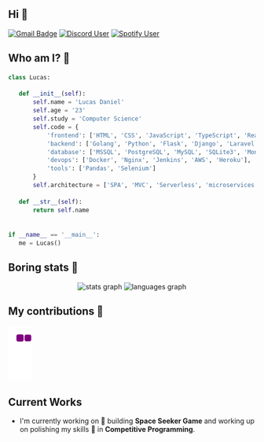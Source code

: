 ## Hi 👋

[![Gmail Badge](https://img.shields.io/static/v1?message=lucasdanielbarradas@gmail.com&logo=gmail&labelColor=C14438&color=C14438&logoColor=white&label=%20)](mailto:lucasdanielbarradas@gmail.com)
[![Discord User](https://img.shields.io/static/v1?message=rukasu%237777&logo=discord&labelColor=2C2F33&color=2C2F33&logoColor=white&label=%20)](https://discord.com/users/313482787149840394)
[![Spotify User](https://img.shields.io/static/v1?message=Lucas&logo=spotify&labelColor=1ed760&color=1ed760&logoColor=white&label=%20)](https://open.spotify.com/user/p2bq4wehhufkz6vhsp7d6jpzk?si=0yErVtAjRA-LI-r6O1Hj8A)

## Who am I? 🤔

```python
class Lucas:

   def __init__(self):
       self.name = 'Lucas Daniel'
       self.age = '23'
       self.study = 'Computer Science'
       self.code = {
           'frontend': ['HTML', 'CSS', 'JavaScript', 'TypeScript', 'ReactJS', 'VueJS', 'Styled-Components', 'SASS'],
           'backend': ['Golang', 'Python', 'Flask', 'Django', 'Laravel', 'NodeJS', 'C#', 'Java'],
           'database': ['MSSQL', 'PostgreSQL', 'MySQL', 'SQLite3', 'MongoDB', 'Redis', 'DynamoDB'],
           'devops': ['Docker', 'Nginx', 'Jenkins', 'AWS', 'Heroku'],
           'tools': ['Pandas', 'Selenium']
       }
       self.architecture = ['SPA', 'MVC', 'Serverless', 'microservices']

   def __str__(self):
       return self.name


if __name__ == '__main__':
   me = Lucas()

```

## Boring stats 🥱

<div align="center">
  <img src="https://github-readme-stats.vercel.app/api?username=rukasudev&hide_title=false&hide_rank=false&show_icons=true&include_all_commits=true&count_private=true&disable_animations=false&theme=dracula&locale=en&hide_border=false" height="150" alt="stats graph"  />
  <img src="https://github-readme-stats.vercel.app/api/top-langs?username=rukasudev&locale=en&hide_title=false&layout=compact&card_width=320&langs_count=5&theme=dracula&hide_border=false" height="150" alt="languages graph"  />
</div>

## My contributions 🧐

![Snake animation](https://github.com/rukasudev/rukasudev/blob/output/github-contribution-grid-snake.gif)

## Current Works

- I'm currently working on 🚀 building **Space Seeker Game** and working up on polishing my skills 🌱 in **Competitive Programming**.
